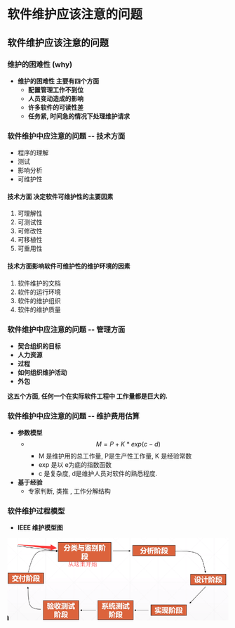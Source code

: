 # 软件维护应该注意的问题

## 软件维护应该注意的问题

### 维护的困难性 \(why\)

* **维护的困难性  主要有四个方面**
  * **配置管理工作不到位**
  * **人员变动造成的影响**
  * **许多软件的可读性差**
  * **任务紧, 时间急的情况下处理维护请求**



### 软件维护中应注意的问题 --  技术方面

* 程序的理解 
* 测试
* 影响分析
* 可维护性

#### 技术方面 决定软件可维护性的主要因素

1. 可理解性
2. 可测试性
3. 可修改性
4. 可移植性
5. 可重用性

#### 技术方面影响软件可维护性的维护环境的因素

1. 软件维护的文档
2. 软件的运行环境
3. 软件的维护组织
4. 软件的维护质量



### 软件维护中应注意的问题 --  管理方面

* **契合组织的目标**
* **人力资源**
* **过程**
* **如何组织维护活动**
* **外包**

**这五个方面, 任何一个在实际软件工程中 工作量都是巨大的.**



### 软件维护中应注意的问题 --  维护费用估算

* **参数模型**
  * $$M = P + K * exp(c-d)$$ 
    * M 是维护用的总工作量,  P是生产性工作量,  K 是经验常数
    * exp 是以 e为底的指数函数
    * c 是复杂度,  d是维护人员对软件的熟悉程度.
* **基于经验**
  * 专家判断, 类推 , 工作分解结构



### 软件维护过程模型

* **IEEE 维护模型图**

![IEEE &#x7EF4;&#x62A4;&#x6A21;&#x578B;&#x56FE;](../.gitbook/assets/image%20%28142%29.png)




